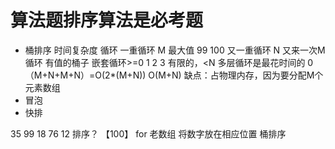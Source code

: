 # 算法题排序算法是必考题
- 桶排序
时间复杂度 循环
一重循环 M 最大值 99 100
又一重循环 N
又来一次M循环 有值的桶子
嵌套循环>=0 1 2 3 有限的，<N
多层循环是最花时间的
0（M+N+M+N）=O(2*(M+N)) O(M+N)
缺点：占物理内存，因为要分配M个元素数组
- 冒泡
- 快排

35 99 18 76 12
排序？
【100】
for 老数组
将数字放在相应位置
桶排序